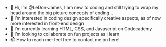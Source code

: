 - 👋 Hi, I’m @LeDon-James, I am new to coding and still trying to wrap my head around the big picture concepts of coding...
- 👀 I’m interested in coding design specifically creative aspects, as of now more interested in front-end design
- 🌱 I’m currently learning HTML, CSS, and Javascript on Codecademy
- 💞️ I’m looking to collaborate on fun projects as I learn
- 📫 How to reach me: feel free to contact me on here!

<!---
LeDon-James/LeDon-James is a ✨ special ✨ repository because its `README.md` (this file) appears on your GitHub profile.
You can click the Preview link to take a look at your changes.
--->
